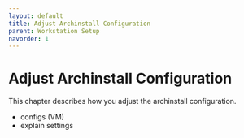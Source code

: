 ```yaml
---
layout: default
title: Adjust Archinstall Configuration
parent: Workstation Setup
navorder: 1
---
```


# Adjust Archinstall Configuration

This chapter describes how you adjust the archinstall configuration.

- configs (VM)
- explain settings
